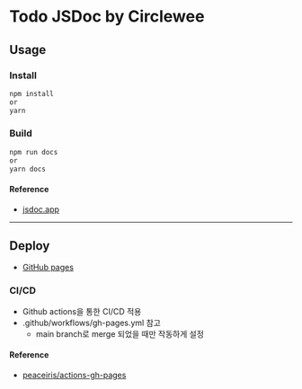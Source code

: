 # Todo JSDoc by Circlewee

## Usage

### Install

```bash
npm install
or
yarn
```

### Build

```bash
npm run docs
or
yarn docs
```

#### Reference

- [jsdoc.app](https://jsdoc.app)

---

## Deploy

- [GitHub pages](https://circlewee.github.io/wanted-pre-onboarding-challenge-fe-2/)

### CI/CD

- Github actions을 통한 CI/CD 적용
- .github/workflows/gh-pages.yml 참고
  - main branch로 merge 되었을 때만 작동하게 설정

#### Reference

- [peaceiris/actions-gh-pages](https://github.com/peaceiris/actions-gh-pages)
